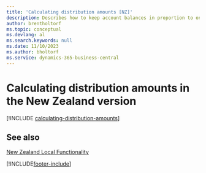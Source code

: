 ```yaml
---
title: 'Calculating distribution amounts [NZ]'
description: Describes how to keep account balances in proportion to one another by reallocating the amount in one general ledger account to another.
author: brentholtorf
ms.topic: conceptual
ms.devlang: al
ms.search.keywords: null
ms.date: 11/10/2023
ms.author: bholtorf
ms.service: dynamics-365-business-central
---
```

# Calculating distribution amounts in the New Zealand version

[!INCLUDE [calculating-distribution-amounts](../includes/AUNZ/calculating-distribution-amounts.md)]

## See also

[New Zealand Local Functionality](new-zealand-local-functionality.md)  


[!INCLUDE[footer-include](../../includes/footer-banner.md)]
